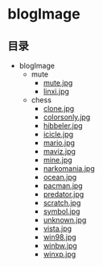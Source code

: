 # blogImage

## 目录

* blogImage
  * mute
    * [mute.jpg](https://mute23-code.github.io/blogImage/mute/mute.jpg)
    * [linxi.jpg](https://mute23-code.github.io/blogImage/mute/linxi.jpg)
  * chess
    * [clone.jpg](https://mute23-code.github.io/blogImage/chess/clone.jpg)
    * [colorsonly.jpg](https://mute23-code.github.io/blogImage/chess/colorsonly.jpg)
    * [hibbeler.jpg](https://mute23-code.github.io/blogImage/chess/hibbeler.jpg)
    * [icicle.jpg](https://mute23-code.github.io/blogImage/chess/icicle.jpg)
    * [mario.jpg](https://mute23-code.github.io/blogImage/chess/mario.jpg)
    * [maviz.jpg](https://mute23-code.github.io/blogImage/chess/maviz.jpg)
    * [mine.jpg](https://mute23-code.github.io/blogImage/chess/mine.jpg)
    * [narkomania.jpg](https://mute23-code.github.io/blogImage/chess/narkomania.jpg)
    * [ocean.jpg](https://mute23-code.github.io/blogImage/chess/ocean.jpg)
    * [pacman.jpg](https://mute23-code.github.io/blogImage/chess/pacman.jpg)
    * [predator.jpg](https://mute23-code.github.io/blogImage/chess/predator.jpg)
    * [scratch.jpg](https://mute23-code.github.io/blogImage/chess/scratch.jpg)
    * [symbol.jpg](https://mute23-code.github.io/blogImage/chess/symbol.jpg)
    * [unknown.jpg](https://mute23-code.github.io/blogImage/chess/unknown.jpg)
    * [vista.jpg](https://mute23-code.github.io/blogImage/chess/vista.jpg)
    * [win98.jpg](https://mute23-code.github.io/blogImage/chess/win98.jpg)
    * [winbw.jpg](https://mute23-code.github.io/blogImage/chess/winbw.jpg)
    * [winxp.jpg](https://mute23-code.github.io/blogImage/chess/winxp.jpg)
  
